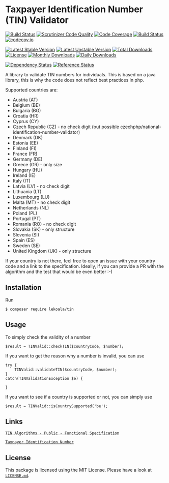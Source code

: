 # Taxpayer Identification Number (TIN) Validator

[![Build Status](https://travis-ci.org/lekoala/tin.svg?branch=master)](https://travis-ci.org/lekoala/tin)
[![Scrutinizer Code Quality](https://scrutinizer-ci.com/g/lekoala/tin/badges/quality-score.png?b=master)](https://scrutinizer-ci.com/g/lekoala/tin/?branch=master)
[![Code Coverage](https://scrutinizer-ci.com/g/lekoala/tin/badges/coverage.png?b=master)](https://scrutinizer-ci.com/g/lekoala/tin/?branch=master)
[![Build Status](https://scrutinizer-ci.com/g/lekoala/tin/badges/build.png?b=master)](https://scrutinizer-ci.com/g/lekoala/tin/build-status/master)
[![codecov.io](https://codecov.io/github/lekoala/tin/coverage.svg?branch=master)](https://codecov.io/github/lekoala/tin?branch=master)

[![Latest Stable Version](https://poser.pugx.org/lekoala/tin/version)](https://packagist.org/packages/lekoala/tin)
[![Latest Unstable Version](https://poser.pugx.org/lekoala/tin/v/unstable)](//packagist.org/packages/lekoala/tin)
[![Total Downloads](https://poser.pugx.org/lekoala/tin/downloads)](https://packagist.org/packages/lekoala/tin)
[![License](https://poser.pugx.org/lekoala/tin/license)](https://packagist.org/packages/lekoala/tin)
[![Monthly Downloads](https://poser.pugx.org/lekoala/tin/d/monthly)](https://packagist.org/packages/lekoala/tin)
[![Daily Downloads](https://poser.pugx.org/lekoala/tin/d/daily)](https://packagist.org/packages/lekoala/tin)

[![Dependency Status](https://www.versioneye.com/php/lekoala:tin/badge.svg)](https://www.versioneye.com/php/lekoala:tin)
[![Reference Status](https://www.versioneye.com/php/lekoala:tin/reference_badge.svg?style=flat)](https://www.versioneye.com/php/lekoala:tin/references)

A library to validate TIN numbers for individuals. This is based on a java library,
this is why the code does not reflect best practices in php.

Supported countries are:
- Austria (AT)
- Belgium (BE)
- Bulgaria (BG)
- Croatia (HR)
- Cyprus (CY)
- Czech Republic (CZ) - no check digit (but possible czechphp/national-identification-number-validator)
- Denmark (DK)
- Estonia (EE)
- Finland (FI)
- France (FR)
- Germany (DE)
- Greece (GR) - only size
- Hungary (HU)
- Ireland (IE)
- Italy (IT)
- Latvia (LV) - no check digit
- Lithuania	(LT)
- Luxembourg (LU)
- Malta (MT) - no check digit
- Netherlands (NL)
- Poland (PL)
- Portugal (PT)
- Romania (RO) - no check digit
- Slovakia (SK) - only structure
- Slovenia (SI)
- Spain (ES)
- Sweden (SE)
- United Kingdom (UK) - only structure

If your country is not there, feel free to open an issue with your country code and
a link to the specification. Ideally, if you can provide a PR with the algorithm and the
test that would be even better :-)

## Installation

Run

```
$ composer require lekoala/tin
```

## Usage

To simply check the validity of a number

    $result = TINValid::checkTIN($countryCode, $number);

If you want to get the reason why a number is invalid, you can use

    try {
        TINValid::validateTIN($countryCode, $number);
    }
    catch(TINValidationException $e) {
        
    }

If you want to see if a country is supported or not, you can simply use

    $result = TINValid::isCountrySupported('be');

## Links

[`TIN Algorithms - Public - Functional Specification`](<https://ec.europa.eu/taxation_customs/tin/specs/FS-TIN Algorithms-Public.docx>)

[`Taxpayer Identification Number`](https://en.wikipedia.org/wiki/Taxpayer_Identification_Number)

## License

This package is licensed using the MIT License.
Please have a look at [`LICENSE.md`](LICENSE.md).
